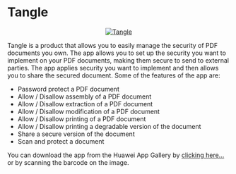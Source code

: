 # Tangle
<div align="center">
<a href="https://appgallery.huawei.com/app/C106042971">
  <img  align="center"  src="https://pbs.twimg.com/media/FTsrbttXwAAJkKG?format=jpg&name=small" alt="Tangle">
</a>
</div>  

Tangle is a product that allows you to easily manage the security of PDF documents you own. The app allows you to set up the security you want to implement on your PDF documents, making them secure to send to external parties. The app applies security you want to implement and then allows you to share the secured document. Some of the features of the app are:  
* Password protect a PDF document 
* Allow / Disallow assembly of a PDF document 
* Allow / Disallow extraction of a PDF document 
* Allow / Disallow modification of a PDF document 
* Allow / Disallow printing of a PDF document 
* Allow / Disallow printing a degradable version of the document 
* Share a secure version of the document 
* Scan and protect a document

You can download the app from the Huawei App Gallery by
<a href="https://appgallery.huawei.com/app/C106042971">clicking here...</a>
or by scanning the barcode on the image.
